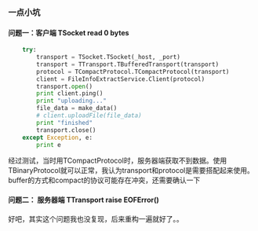 ### 一点小坑

#### 问题一：客户端 TSocket read 0 bytes

```python
    try:
        transport = TSocket.TSocket(_host, _port)
        transport = TTransport.TBufferedTransport(transport)
        protocol = TCompactProtocol.TCompactProtocol(transport)
        client = FileInfoExtractService.Client(protocol)
        transport.open()
        print client.ping()
        print "uploading..."
        file_data = make_data()
        # client.uploadFile(file_data)
        print "finished"
        transport.close()
    except Exception, e:
        print e
```
经过测试，当时用TCompactProtocol时，服务器端获取不到数据。使用TBinaryProtocol就可以正常，我认为transport和protocol是需要搭配起来使用。buffer的方式和compact的协议可能存在冲突，还需要确认一下


#### 问题二： 服务器端 TTransport raise EOFError()

好吧，其实这个问题我也没复现，后来重构一遍就好了。。